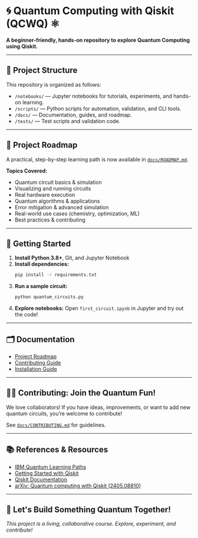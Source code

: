 # 🌀 Quantum Computing with Qiskit (QCWQ) ⚛️

**A beginner-friendly, hands-on repository to explore Quantum Computing using Qiskit.**

---

## 🚀 Project Structure

This repository is organized as follows:

- `/notebooks/` — Jupyter notebooks for tutorials, experiments, and hands-on learning.
- `/scripts/` — Python scripts for automation, validation, and CLI tools.
- `/docs/` — Documentation, guides, and roadmap.
- `/tests/` — Test scripts and validation code.

---

## 🚀 Project Roadmap
A practical, step-by-step learning path is now available in [`docs/ROADMAP.md`](docs/ROADMAP.md).

**Topics Covered:**
- Quantum circuit basics & simulation
- Visualizing and running circuits
- Real hardware execution
- Quantum algorithms & applications
- Error mitigation & advanced simulation
- Real-world use cases (chemistry, optimization, ML)
- Best practices & contributing

---

## 📖 Getting Started

1. **Install Python 3.8+**, Git, and Jupyter Notebook
2. **Install dependencies:**
   ```bash
   pip install -r requirements.txt
   ```
3. **Run a sample circuit:**
   ```bash
   python quantum_circuits.py
   ```
4. **Explore notebooks:**
   Open `first_circuit.ipynb` in Jupyter and try out the code!

---

## 🗂️ Documentation
- [Project Roadmap](docs/ROADMAP.md)
- [Contributing Guide](docs/CONTRIBUTING.md)
- [Installation Guide](docs/INSTALLATION.md)

---

## 👨‍💻 Contributing: Join the Quantum Fun!
We love collaborators! If you have ideas, improvements, or want to add new quantum circuits, you’re welcome to contribute!

See [`docs/CONTRIBUTING.md`](docs/CONTRIBUTING.md) for guidelines.

---

## 📚 References & Resources
- [IBM Quantum Learning Paths](https://learning.quantum.ibm.com/)
- [Getting Started with Qiskit](https://learning.quantum.ibm.com/learning-path/getting-started-with-qiskit)
- [Qiskit Documentation](https://qiskit.org/documentation/)
- [arXiv: Quantum computing with Qiskit (2405.08810)](https://arxiv.org/abs/2405.08810)

---

## 🚀 Let's Build Something Quantum Together!

_This project is a living, collaborative course. Explore, experiment, and contribute!_
